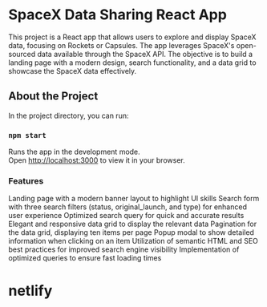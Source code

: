 # SpaceX Data Sharing React App

This project is a React app that allows users to explore and display SpaceX data, focusing on Rockets or Capsules. The app leverages SpaceX's open-sourced data available through the SpaceX API. The objective is to build a landing page with a modern design, search functionality, and a data grid to showcase the SpaceX data effectively.

## About the Project

In the project directory, you can run:

### `npm start`

Runs the app in the development mode.\
Open [http://localhost:3000](http://localhost:3000) to view it in your browser.



### Features

Landing page with a modern banner layout to highlight UI skills
Search form with three search filters (status, original_launch, and type) for enhanced user experience
Optimized search query for quick and accurate results
Elegant and responsive data grid to display the relevant data
Pagination for the data grid, displaying ten items per page
Popup modal to show detailed information when clicking on an item
Utilization of semantic HTML and SEO best practices for improved search engine visibility
Implementation of optimized queries to ensure fast loading times


 # netlify
 


